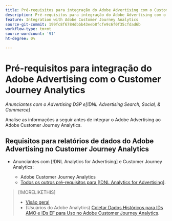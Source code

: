 ```yaml
---
title: Pré-requisitos para integração do Adobe Advertising com o Customer Journey Analytics
description: Pré-requisitos para integração do Adobe Advertising com o Customer Journey Analytics
feature: Integration with Adobe Customer Journey Analytics
source-git-commit: 199fc8f6784dbbb43eeb8fcfe9c6f0f35cfdad6b
workflow-type: tm+mt
source-wordcount: '91'
ht-degree: 0%

---
```


# Pré-requisitos para integração do Adobe Advertising com o Customer Journey Analytics

*Anunciantes com o Advertising DSP e[!DNL Advertising Search, Social, & Commerce]*

Analise as informações a seguir antes de integrar o Adobe Advertising ao Adobe Customer Journey Analytics.

## Requisitos para relatórios de dados do Adobe Advertising no Customer Journey Analytics

* Anunciantes com [!DNL Analytics for Advertising] e Customer Journey Analytics:

   * Adobe Customer Journey Analytics<!-- any specific version? -->
   * [Todos os outros pré-requisitos para [!DNL Analytics for Advertising]](/help/integrations/analytics/prerequisites.md).

>[!MORELIKETHIS]
>
>* [Visão geral](overview.md)
>* (Usuários do Adobe Analytics) [Coletar Dados Históricos para IDs AMO e IDs EF para Uso no Adobe Customer Journey Analytics](/help/integrations/analytics/rvars-to-evars.md).
